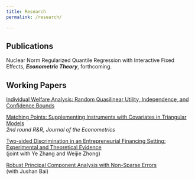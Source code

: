 ```yaml
---
title: Research
permalink: /research/

---
```


## Publications

Nuclear Norm Regularized Quantile Regression with Interactive Fixed Effects, ***Econometric Theory***, forthcoming.<br/>


## Working Papers

[Individual Welfare Analysis: Random Quasilinear Utility, Independence, and Confidence Bounds](https://arxiv.org/abs/2304.01921) <br/>

[Matching Points: Supplementing Instruments with Covariates in Triangular Models](https://arxiv.org/abs/1904.01159) <br/>
  *2nd round R&R, Journal of the Econometrics*  

[Two-sided Discrimination in an Entrepreneurial Financing Setting: Experimental and Theoretical Evidence](https://papers.ssrn.com/sol3/papers.cfm?abstract_id=4065009) <br/>
  (joint with Ye Zhang and Weijie Zhong)  

[Robust Principal Component Analysis with Non-Sparse Errors](https://arxiv.org/abs/1902.08735)  <br/>
  (with Jushan Bai)  
  







 
